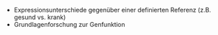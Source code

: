 - Expressionsunterschiede gegenüber einer definierten Referenz (z.B. gesund vs. krank)
- Grundlagenforschung zur Genfunktion